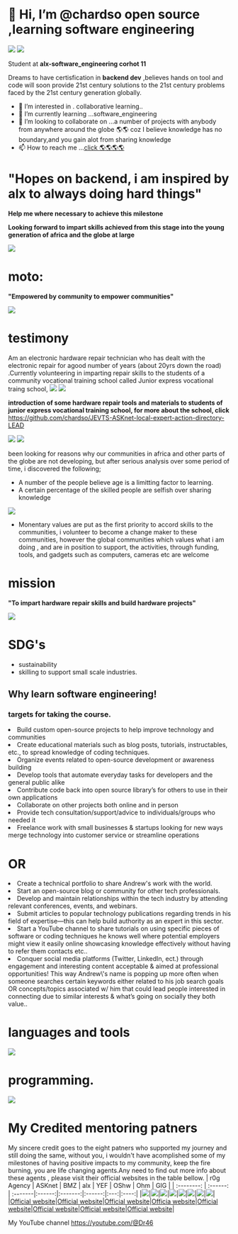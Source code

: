 # 👋 Hi, I’m @chardso open source ,learning software engineering



![](/Images/a4f825a9-3f06-4dad-8e7a-24061ef427f5.png)
![](/Images/1d08c47d-cd87-480d-b521-4fc5bedb2a48.png)



Student at **alx-software_engineering corhot 11**



Dreams to have certisfication in **backend dev** ,believes hands on tool and code will soon provide 21st century solutions to the 21st century problems faced by the 21st century generation globally.


- 👀 I’m interested in . collaborative learning..
- 🌱 I’m currently learning ...software_engineering
- 💞️ I’m looking to collaborate on ...a number of projects with anybody from anywhere around the globe 🌎🌎 coz I believe knowledge has no boundary,and you gain alot from sharing knowledge 
- 📫 How to reach me ...[click 🌎🌎🌎🌎](https://lead.asknet.community/profiles/Wafela-Andrew/)

<!---
chardso/chardso is a ✨ special ✨ repository because its `README.md` (this file) appears on your GitHub profile.
You can click the Preview link to take a look at your changes.
--->


# "Hopes on backend, i am inspired by alx to always doing hard things"
**Help me where necessary to achieve this milestone**



**Looking forward to impart skills achieved from this stage into the young generation of africa and the globe at large**

![](/Images/6d092486-fb8e-4944-898b-4bc1dcc79134.png)

# moto:

**"Empowered by community to empower communities"**


![](/Images/b9e81156-50e2-43bf-affe-3cba61c35a7c.png)



# testimony

Am an electronic hardware repair technician who has dealt with the electronic repair for agood number of years (about 20yrs down the road) .Currently volunteering in imparting repair skills to the students of a community vocational training school called Junior express vocational traing school,
![](/Images/aa7a6aab-84c8-45b0-86e8-554f4228d373.png)
![](/Images/9e14bf67-a112-4e22-b978-46d75c131a4a.png) 

**introduction of some hardware repair tools and materials to students of junior express vocational training school, for more about the school, click**
https://github.com/chardso/JEVTS-ASKnet-local-expert-action-directory-LEAD

![](/Images/ea029296-1edb-44af-9393-bfd7fd4b3204.png)
![](/Images/aa7a6aab-84c8-45b0-86e8-554f4228d373.png)

been looking for reasons why our communities in africa and other parts of the globe are not developing, but after serious analysis over some period of time, i discovered the following;
- A number of the people believe age is a limitting factor to learning.
- A certain percentage of the skilled people are selfish over sharing knowledge

![](/Images/22243841-111c-4148-8af5-221c0ea1cf64.png)

- Monentary values are put as the first priority to accord skills to the communities, i volunteer to become a change maker to these communities, however the global communities which values what i am doing , and are in position to support, the activities, through funding, tools, and gadgets such as computers, cameras etc are welcome

# mission
**"To impart hardware repair skills and build hardware projects"**

![](/Images/f43b856e-69ed-4438-bfa4-22cf1e98f3a8.png)

# SDG's
- sustainability
- skilling to support small scale industries.

## Why learn software engineering!
### targets for taking the course.
<li>Build custom open-source projects to help improve technology and communities</li>
<li>Create educational materials such as blog posts, tutorials, instructables, etc., to spread knowledge of coding techniques.</li>
<li>Organize events related to open-source development or awareness building</li>
<Li>Develop tools that automate everyday tasks for developers and the general public alike</li>
<li>Contribute code back into open source library’s for others to use in their own applications</li>
<li>Collaborate on other projects both online and in person</li>
<li>Provide tech consultation/support/advice to individuals/groups who needed it</li>
<li>Freelance work with small businesses & startups looking for new ways merge technology into customer service or streamline operations</li> 

# OR
<li>Create a technical portfolio to share Andrew's work with the world.</li>
<li>Start an open-source blog or community for other tech professionals.</li>
<li>Develop and maintain relationships within the tech industry by attending relevant conferences, events, and webinars.</li>
<li>Submit articles to popular technology publications regarding trends in his field of expertise—this can help build authority as an expert in this sector.</li>
<li>Start a YouTube channel to share tutorials on using specific pieces of software or coding techniques he knows well where potential employers might view it easily online showcasing knowledge effectively without having to refer them contacts etc..</li>
<li>Conquer social media platforms (Twitter, LinkedIn, ect.) through engagement and interesting content acceptable & aimed at professional opportunities! This way Andrew\'s name is popping up more often when someone searches certain keywords either related to his job search goals OR concepts/topics associated w/ him that could lead people interested in connecting due to similar interests & what’s going on socially they both value..</li>

# languages and tools


![](/Images/IMG_20230112_070555_407.jpg) 
# programming.

![](/Images/IMG_20230112_064825_192.jpg)
# My Credited mentoring patners
My sincere credit goes to the eight patners who supported my journey and still doing the same,  without you, i wouldn't have acomplished some of my milestones of having positive impacts to my community, keep the fire burning, you are life changing agents.Any need to find out more info about these agents , please visit their official websites in the table bellow.
| r0g Agency | ASKnet  |  BMZ   |  alx    |  YEF    |  OShw  | Ohm | GIG |
| :--------: | :------: | :-------|:------:|:-------:|:------:|:---:|:----:|
|![](/Images/r0g_logo.png)|![](/Images/asknet-logo.png)|![](/Images/founder_BMZ.jpg)|![](/Images/coollogo_com-197243325.png)|![](/Images/yef-logo.jpeg)|![](/Images/oshw-logo-400-px.png)|![](/Images/ohm-logo.png)|![](/Images/cropped-gig-logo-retina.png)|
|[Official website](https://openculture.agency/team/)|[Official website](https://asknet.community/)|[Official website](https://www.bmz.de/en)|[Officia website](https://www.alxafrica.com/)|[Official website](https://yef-uganda.org/who-we-are/)|[Official website](https://en.m.wikipedia.org/wiki/Open-source_hardware)|[Official website](http://www.ohmtechsystems.com/)|[Official website](https://globalinnovationgathering.org/)|

My YouTube channel
https://youtube.com/@Dr46
